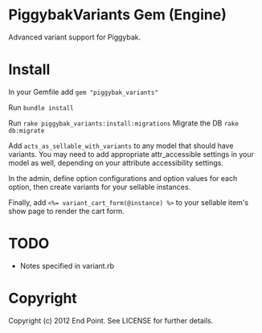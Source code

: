 PiggybakVariants Gem (Engine)
========

Advanced variant support for Piggybak.

Install
========

In your Gemfile add `gem "piggybak_variants"`

Run `bundle install`

Run `rake piggybak_variants:install:migrations`
Migrate the DB `rake db:migrate`

Add `acts_as_sellable_with_variants` to any model that should have variants. You may need to add appropriate attr_accessible settings in your model as well, depending on your attribute accessibility settings.

In the admin, define option configurations and option values for each option, then create variants for your sellable instances.

Finally, add `<%= variant_cart_form(@instance) %>` to your sellable item's show page to render the cart form.


TODO
========

* Notes specified in variant.rb


Copyright
========

Copyright (c) 2012 End Point. See LICENSE for further details.
